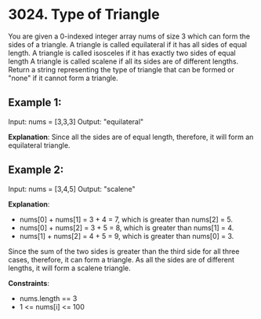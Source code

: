 # 3024. Type of Triangle
You are given a 0-indexed integer array nums of size 3 which can form the sides of a triangle.
A triangle is called equilateral if it has all sides of equal length.
A triangle is called isosceles if it has exactly two sides of equal length
A triangle is called scalene if all its sides are of different lengths.
Return a string representing the type of triangle that can be formed or "none" if it cannot form a triangle.

 

## Example 1:
Input: nums = [3,3,3]
Output: "equilateral"

**Explanation**: Since all the sides are of equal length, therefore, it will form an equilateral triangle.

## Example 2:
Input: nums = [3,4,5]
Output: "scalene"

**Explanation**: 
- nums[0] + nums[1] = 3 + 4 = 7, which is greater than nums[2] = 5.
- nums[0] + nums[2] = 3 + 5 = 8, which is greater than nums[1] = 4.
- nums[1] + nums[2] = 4 + 5 = 9, which is greater than nums[0] = 3. 

Since the sum of the two sides is greater than the third side for all three cases, therefore, it can form a triangle.
As all the sides are of different lengths, it will form a scalene triangle.
 

**Constraints**:

- nums.length == 3
- 1 <= nums[i] <= 100
